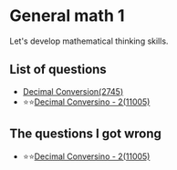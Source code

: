 General math 1
================
Let's develop mathematical thinking skills.

List of questions
-------------------

- [Decimal Conversion(2745)](https://github.com/yoru4890/coding_test/blob/main/baekjoon/general_math_1/2745.md)
- ⭐⭐[Decimal Conversino - 2(11005)](https://github.com/yoru4890/coding_test/blob/main/baekjoon/general_math_1/11005.md)

The questions I got wrong
-------------

- ⭐⭐[Decimal Conversino - 2(11005)](https://github.com/yoru4890/coding_test/blob/main/baekjoon/general_math_1/11005.md)
